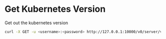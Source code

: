 # Get Kubernetes Version

Get out the kubernetes version

```bash
curl -X GET -u <username>:<password> http://127.0.0.1:10000/v0/server/version
```
